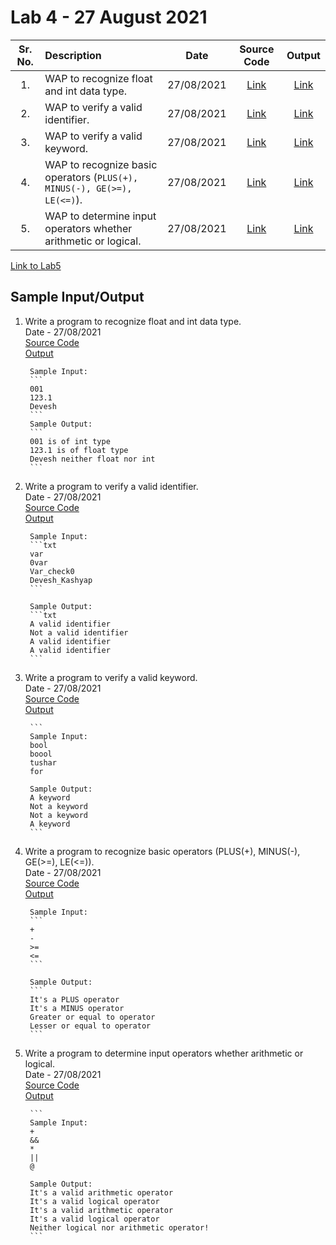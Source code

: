 # Lab 4 - 27 August 2021

| Sr. No. | Description | Date | Source Code | Output |
| :--: | :---- | :--: | :--: | :--: |
| 1. | WAP to recognize float and int data type. |  27/08/2021  | [Link](./recognize_float_int/recognize_float_int.l)  | [Link](./recognize_float_int/output.png)
| 2. | WAP to verify a valid identifier. |  27/08/2021  | [Link](./verify_identifier/verify_identifier.l)  | [Link](./verify_identifier/output.png)
| 3. | WAP to verify a valid keyword. |  27/08/2021  | [Link](./verify_keyword/verify_keyword.l)  | [Link](./verify_keyword/output.png)
| 4. | WAP to recognize basic operators (`PLUS(+), MINUS(-), GE(>=), LE(<=)`). |  27/08/2021  | [Link](./recognize_basic_operators/recognize_basic_operators.l)  | [Link](./recognize_basic_operators/output.png)
| 5. | WAP to determine input operators whether arithmetic or logical. |  27/08/2021  | [Link](./arithmetic_logical_operators/arithmetic_logical_operators.l)  | [Link](./arithmetic_logical_operators/output.png)

[Link to Lab5](../Lab5)

## Sample Input/Output

1. Write a program to recognize float and int data type.</br>
       Date - 27/08/2021 </br>
       [Source Code](./recognize_float_int/recognize_float_int.l) <br>
       [Output](./recognize_float_int/output.png) <br>

        Sample Input:
        ```
        001
        123.1
        Devesh
        ```
        Sample Output:
        ```
        001 is of int type
        123.1 is of float type
        Devesh neither float nor int
        ```

2. Write a program to verify a valid identifier.</br>
       Date - 27/08/2021 </br>
       [Source Code](./verify_identifier/verify_identifier.l) <br>
       [Output](./verify_identifier/output.png) <br>

        Sample Input:
        ```txt
        var
        0var
        Var_check0
        Devesh_Kashyap
        ```

        Sample Output:
        ```txt
        A valid identifier
        Not a valid identifier
        A valid identifier
        A valid identifier
        ```

3. Write a program to verify a valid keyword.</br>
       Date - 27/08/2021 </br>
       [Source Code](./verify_keyword/verify_keyword.l) <br>
       [Output](./verify_keyword/output.png) <br>

        ```
        Sample Input:
        bool
        boool
        tushar
        for

        Sample Output:
        A keyword
        Not a keyword
        Not a keyword
        A keyword
        ```

4. Write a program to recognize basic operators (PLUS(+), MINUS(-), GE(>=), LE(<=)).</br>
       Date - 27/08/2021 </br>
       [Source Code](./recognize_basic_operators/recognize_basic_operators.l) <br>
       [Output](./recognize_basic_operators/output.png) <br>

        Sample Input:
        ```
        +
        -
        >=
        <=
        ```

        Sample Output:
        ```
        It's a PLUS operator
        It's a MINUS operator
        Greater or equal to operator
        Lesser or equal to operator
        ```

5. Write a program to determine input operators whether arithmetic or logical.</br>
       Date - 27/08/2021 </br>
       [Source Code](./arithmetic_logical_operators/arithmetic_logical_operators.l) <br>
       [Output](./arithmetic_logical_operators/output.png) <br>

        ```
        Sample Input:
        +
        &&
        *
        ||
        @

        Sample Output:
        It's a valid arithmetic operator
        It's a valid logical operator
        It's a valid arithmetic operator
        It's a valid logical operator
        Neither logical nor arithmetic operator!
        ```
